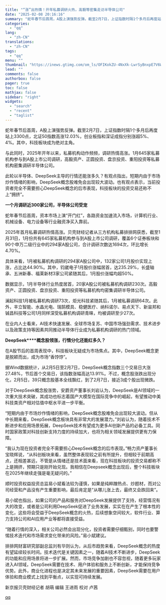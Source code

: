 ```yaml
---
title: "“涨”出热情！开年私募调研火热，高毅等密集走访半导体公司"
date: "2025-02-08 20:16:16"
summary: "蛇年春节后首周，A股上演强势反弹。截至2月7日，上证指数时隔1个多月后再度站上3300点，北证50指..."
categories:
  - "qq"
lang:
  - "zh-CN"
translations:
  - "zh-CN"
tags:
  - "qq"
menu: ""
thumbnail: "https://inews.gtimg.com/om_ls/OFIKokZU-4NxXk-LwrSyBnxpE7V6WSDcD-RW4Zi1hEHyYAA_640360/0"
lead: ""
comments: false
authorbox: false
pager: true
toc: false
mathjax: false
sidebar: "right"
widgets:
  - "search"
  - "recent"
  - "taglist"
---
```


蛇年春节后首周，A股上演强势反弹。截至2月7日，上证指数时隔1个多月后再度站上3300点，北证50指数高涨12.03%，创业板指和深证成指分别涨超5%、4%。其中，科技板块成为绝对主角。

与此同时，2025年开年以来，私募机构动作频频，调研热情高涨。1月645家私募机构参与到A股上市公司调研，高毅资产、正圆投资、盘京投资、重阳投资等私募机构密集调研半导体公司。

此轮以半导体、DeepSeek主导的行情还能涨多久？有观点指出，短期内由于市场炒作情绪的影响，DeepSeek概念股难免会出现较大波动。也有观点表示，当前投资者完全不需要担心DeepSeek概念的后市表现，科技板块的投资交易还称不上“拥挤”。

**一个月调研近300家公司，半导体公司受宠**

蛇年春节后首周，资本市场上演“开门红”，各路资金加速流入市场，计算机行业、机械设备、电力设备等行业融资净买入靠前。

2025年首月私募调研热情高涨。贝壳财经记者从三方机构私募排排网获悉，截至1月31日，1月份共有645家私募机构参与到A股上市公司调研，覆盖6个证券板块和90个申万二级行业中的294家A股公司，合计调研次数达1694次，环比增长4.70%。

具体来看，1月被私募机构调研的294家A股公司中，132家公司1月股价实现上涨，占比达44.90%。其中，钧崴电子1月股价涨幅居首，达235.29%，长盛轴承、五洲新春、福莱新材3家公司紧随其后，1月股价涨幅均超50%。

数据显示，1月半导体行业热度居首，20家A股公司被私募机构调研230次。高毅资产、正圆投资、盘京投资、重阳投资等私募机构均密集调研半导体公司。

澜起科技1月被私募机构调研73次，炬光科技紧随其后，1月被私募调研64次。此外，丰立智能、水晶光电、瑞鹄模具、稳健医疗、纳科诺尔、易点天下、新宙邦和铖昌科技等公司1月同样深受私募机构调研青睐，均被调研至少27次。

在业内人士看来，AI技术快速发展、全球市场复苏、中国市场强劲需求、技术进步以及政策支持等因素共同推动半导体行业成为私募机构调研的热门领域。

**DeepSeek****概念股领涨，行情分化还能红多久？**

在A股节后的首周表现中，科技板块无疑成为市场焦点。其中，DeepSeek概念更是脱颖而出，成为市场“香饽饽”。

据Wind数据统计，从2月5日至2月7日，DeepSeek概念指数三个交易日大涨27.48%，节后首个交易日，该指数涨幅高达13.91%。不过，概念股涨跌出现分化，2月5日，39只概念股基本全线飘红，到了2月7日，接近3成个股出现微跌。

对于DeepSeek概念股涨势，安爵资产董事长刘岩认为，DeepSeek是AI领域的一次重大技术突破，其成功也标志着国产大模型在国际竞争中的崛起，有望推动中美科技类资产相对估值中枢水平进一步平衡。

“短期内由于市场炒作情绪的影响，DeepSeek概念股难免会出现较大波动。但从中长期来看，DeepSeek概念板块具有非常大的发展潜力。”刘岩认为，随着技术不断进步和应用场景拓展，DeepSeek技术有望成为更多AI创新产品的必备工具。同时国家政策对科技创新支持力度的持续加大，也将为相关领域发展提供更有力保障。

“我认为现在投资者完全不需要担心DeepSeek概念的后市表现。”畅力资产董事长宝晓辉说，“从科创板块来看，虽然整体表现较之前有所提升，但相较于前期高点，还相差甚远，不管是从情绪还是技术面来看，现在科技板块的投资交易都称不上是拥挤，预期只是刚开始兑现。我相信在Deepseek概念出现后，整个科技板块在2025年继续走强是毫无疑问的。”

顺时投资权益投资总监易小斌看法较为谨慎，如果是纯粹蹭热点、炒题材，而对公司经营和产品没有产生重要影响，最后肯定是“从哪儿涨上去，最终又会跌回来”。

易小斌也指出，如果公司的产品和服务对DeepSeek发展提供了支持，经营情况有大的改变，或者是公司利用DeepSeek促进了业务发展，实实在在产生了根本性的变化，这些将会受益于DeepSeek概念的火热，后续想象空间较大，软件行业、算力支持公司和AI应用产业等都将直接受益。

“随着行情的深入，相关公司必然会出现分化，投资者需要仔细甄别，同时也要警惕技术迭代和市场需求变化带来的风险。”易小斌建议。

排排网财富研究部副总监刘有华则认为，从后市趋势来看，DeepSeek概念的热度有望延续较长时间。技术迭代是关键因素之一，随着AI技术不断进步，DeepSeek的功能和应用场景将进一步扩展。然而，市场竞争加剧也不容忽视，随着更多玩家进入AI领域，DeepSeek需要在技术、用户体验和服务上不断创新，才能保持竞争优势。此外，商业化进程也是决定其未来发展的重要因素，DeepSeek需要在用户体验和商业模式上找到平衡点，以实现可持续发展。

新京报贝壳财经记者 胡萌 编辑 王进雨 校对 卢茜

[qq](https://new.qq.com/rain/a/20250208A081DK00)
